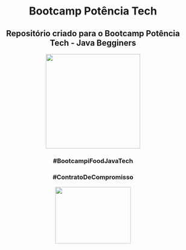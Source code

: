 <h1 align="center"> Bootcamp Potência Tech </h1>

<h2 align="center"> Repositório criado para o Bootcamp Potência Tech - Java Begginers </h2>

<p align="center">
<img src="https://raw.githubusercontent.com/leticiapalaro/Bootcamp-Potencia-Tech-powered-by-iFood/main/Imagens/logo-bootcamp.webp" height="250" width="250">
</p>








  
<h3 align="center" >#BootcampiFoodJavaTech  </h3>
<h3 align="center" >#ContratoDeCompromisso  </h3>

<p align="center">
<img src="https://media.giphy.com/media/vFKqnCdLPNOKc/giphy.gif" width="200" height="150" />
</p>
